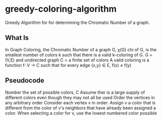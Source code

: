 # greedy-coloring-algorithm
Greedy Algorithm for for determining the Chromatic Number of a graph.

## What Is
In Graph Coloring, the Chromatic Number of a graph G, χ(G) chi of G, is the smallest number of colors k such that there is a valid k-coloring of G.
G = (V,E) and undirected graph
C = a finite set of colors
A valid coloring is a function f: V → C such that for every edge {x,y} ∈ E, f(x) ≠ f(y)

## Pseudocode
Number the set of possible colors, C
  Assume ther is a large supply of different colors even though they may not all be used
Order the vertices in any arbitrary order
Consider each vertex v in order:
  Assign v a color that is different from the color of v's neighbors that have already been assigned a color.
    When selecting a color for v, use the lowest numbered color possible
